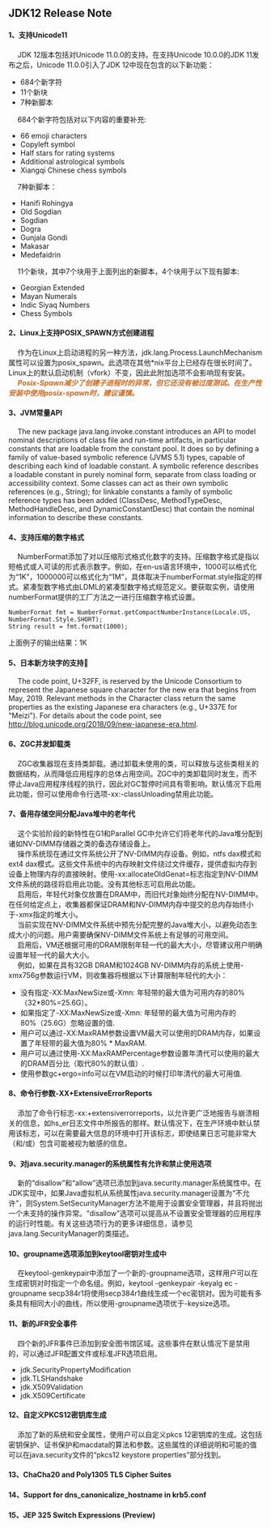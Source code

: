## JDK12 Release Note
#### 1、支持Unicode11
&emsp; JDK 12版本包括对Unicode 11.0.0的支持。在支持Unicode 10.0.0的JDK 11发布之后，Unicode 11.0.0引入了JDK 12中现在包含的以下新功能：  
 * 684个新字符
 * 11个新块
 * 7种新脚本
 
&emsp; 684个新字符包括对以下内容的重要补充:  
 * 66 emoji characters
 * Copyleft symbol
 * Half stars for rating systems
 * Additional astrological symbols
 * Xiangqi Chinese chess symbols
 
&emsp; 7种新脚本：
 * Hanifi Rohingya
 * Old Sogdian
 * Sogdian
 * Dogra
 * Gunjala Gondi
 * Makasar
 * Medefaidrin  

&emsp; 11个新块，其中7个块用于上面列出的新脚本，4个块用于以下现有脚本:  
 * Georgian Extended
 * Mayan Numerals
 * Indic Siyaq Numbers
 * Chess Symbols
 
#### 2、Linux上支持POSIX_SPAWN方式创建进程
&emsp; 作为在Linux上启动进程的另一种方法，jdk.lang.Process.LaunchMechanism属性可以设置为posix_spawn。此选项在其他*nix平台上已经存在很长时间了。Linux上的默认启动机制（vfork）不变，因此此附加选项不会影响现有安装。  
&emsp; <font color=chocolate>***Posix-Spawn减少了创建子进程时的异常，但它还没有被过度测试。在生产性安装中使用posix-spawn时，建议谨慎。***</font>  
#### 3、JVM常量API 
&emsp; The new package java.lang.invoke.constant introduces an API to model nominal descriptions of class file and run-time artifacts, in particular constants that are loadable from the constant pool. It does so by defining a family of value-based symbolic reference (JVMS 5.1) types, capable of describing each kind of loadable constant. A symbolic reference describes a loadable constant in purely nominal form, separate from class loading or accessibility context. Some classes can act as their own symbolic references (e.g., String); for linkable constants a family of symbolic reference types has been added (ClassDesc, MethodTypeDesc, MethodHandleDesc, and DynamicConstantDesc) that contain the nominal information to describe these constants.  
#### 4、支持压缩的数字格式
&emsp; NumberFormat添加了对以压缩形式格式化数字的支持。压缩数字格式是指以短格式或人可读的形式表示数字。例如，在en-us语言环境中，1000可以格式化为“1K”，1000000可以格式化为“1M”，具体取决于numberFormat.style指定的样式。紧凑型数字格式由LDML的紧凑型数字格式规范定义。要获取实例，请使用numberFormat提供的工厂方法之一进行压缩数字格式设置。  
	
	NumberFormat fmt = NumberFormat.getCompactNumberInstance(Locale.US, NumberFormat.Style.SHORT);
	String result = fmt.format(1000); 
上面例子的输出结果：1K  
#### 5、日本新方块字的支持
&emsp; The code point, U+32FF, is reserved by the Unicode Consortium to represent the Japanese square character for the new era that begins from May, 2019. Relevant methods in the Character class return the same properties as the existing Japanese era characters (e.g., U+337E for "Meizi"). For details about the code point, see http://blog.unicode.org/2018/09/new-japanese-era.html.  
#### 6、ZGC并发卸载类
&emsp; ZGC收集器现在支持类卸载。通过卸载未使用的类，可以释放与这些类相关的数据结构，从而降低应用程序的总体占用空间。ZGC中的类卸载同时发生，而不停止Java应用程序线程的执行，因此对GC暂停时间具有零影响。默认情况下启用此功能，但可以使用命令行选项-xx:-classUnloading禁用此功能。  
#### 7、备用存储空间分配Java堆中的老年代
&emsp; 这个实验阶段的新特性在G1和Parallel GC中允许它们将老年代的Java堆分配到诸如NV-DIMM存储器之类的备选存储设备上。  
&emsp; 操作系统现在通过文件系统公开了NV-DIMM内存设备。例如，ntfs dax模式和ext4 dax模式。这些文件系统中的内存映射文件绕过文件缓存，提供虚拟内存到设备上物理内存的直接映射。使用-xx:allocateOldGenat=<path>标志指定到NV-DIMM文件系统的路径将启用此功能。没有其他标志可启用此功能。  
&emsp; 启用后，年轻代对象仅放置在DRAM中，而旧代对象始终分配在NV-DIMM中。在任何给定点上，收集器都保证DRAM和NV-DIMM内存中提交的总内存始终小于-xmx指定的堆大小。  
&emsp; 当前实现在NV-DIMM文件系统中预先分配完整的Java堆大小，以避免动态生成大小的问题。用户需要确保NV-DIMM文件系统上有足够的可用空间。  
&emsp; 启用后，VM还根据可用的DRAM限制年轻一代的最大大小，尽管建议用户明确设置年轻一代的最大大小。  
&emsp; 例如，如果在具有32GB DRAM和1024GB NV-DIMM内存的系统上使用-xmx756g参数运行VM，则收集器将根据以下计算限制年轻代的大小：  
* 没有指定-XX:MaxNewSize或-Xmn: 年轻带的最大值为可用内存的80% （32*80%=25.6G）。
* 如果指定了-XX:MaxNewSize或-Xmn: 年轻带的最大值为可用内存的80%（25.6G）忽略设置的值.
* 用户可以通过-XX:MaxRAM参数设置VM最大可以使用的DRAM内存，如果设置了年轻带的最大值为80% \* MaxRAM.
* 用户可以通过使用-XX:MaxRAMPercentage参数设置年清代可以使用的最大的DRAM百分比（取代80%的默认值）.
* 使用参数gc+ergo=info可以在VM启动的时候打印年清代的最大可用值.
#### 8、命令行参数-XX+ExtensiveErrorReports  
&emsp; 添加了命令行标志-xx:+extensiverrorreports，以允许更广泛地报告与崩溃相关的信息，如hs_er<pid>日志文件中所报告的那样。默认情况下，在生产环境中默认禁用该标志，可以在需要最大信息的环境中打开该标志，即使结果日志可能非常大（和/或）包含可能被视为敏感的信息。
#### 9、对java.security.manager的系统属性有允许和禁止使用选项
&emsp; 新的“disallow”和“allow”选项已添加到java.security.manager系统属性中。在JDK实现中，如果Java虚拟机从系统属性java.security.manager设置为“不允许”，则System.SetSecurityManager方法不能用于设置安全管理器，并且将抛出一个未支持的操作异常。“disallow”选项可以提高从不设置安全管理器的应用程序的运行时性能。有关这些选项行为的更多详细信息，请参见java.lang.SecurityManager的类描述。  
#### 10、groupname选项添加到keytool密钥对生成中
&emsp; 在keytool-genkeypair中添加了一个新的-groupname选项，这样用户可以在生成密钥对时指定一个命名组。例如，keytool -genkeypair -keyalg ec -groupname secp384r1将使用secp384r1曲线生成一个ec密钥对。因为可能有多条具有相同大小的曲线，所以使用-groupname选项优于-keysize选项。
#### 11、新的JFR安全事件
&emsp; 四个新的JFR事件已添加到安全图书馆区域。这些事件在默认情况下是禁用的，可以通过JFR配置文件或标准JFR选项启用。
* jdk.SecurityPropertyModification
* jdk.TLSHandshake
* jdk.X509Validation
* jdk.X509Certificate
#### 12、自定义PKCS12密钥库生成
&emsp; 添加了新的系统和安全属性，使用户可以自定义pkcs 12密钥库的生成。这包括密钥保护、证书保护和macdata的算法和参数。这些属性的详细说明和可能的值可以在java.security文件的“pkcs12 keystore properties”部分找到。
#### 13、ChaCha20 and Poly1305 TLS Cipher Suites
#### 14、Support for dns_canonicalize_hostname in krb5.conf 
#### 15、JEP 325 Switch Expressions (Preview)  